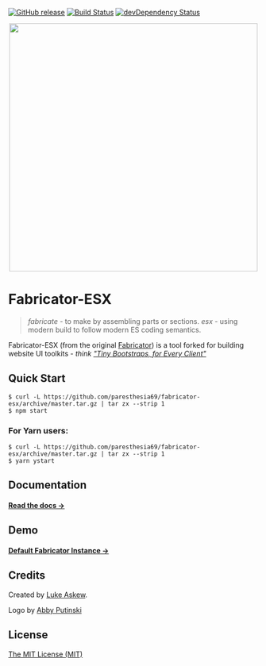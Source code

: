 [![GitHub release](https://img.shields.io/github/release/paresthesia69/fabricator-esx.svg)]()
[![Build Status](https://travis-ci.org/paresthesia69/fabricator-esx.svg)](https://travis-ci.org/paresthesia69/fabricator-esx) [![devDependency Status](https://david-dm.org/paresthesia69/fabricator-esx/dev-status.svg)](https://david-dm.org/paresthesia69/fabricator-esx#info=devDependencies) 

<p align="center">
  <img src="http://fbrctr.github.io/assets/toolkit/images/logo.svg" width="500">
</p>

# Fabricator-ESX

> _fabricate_ - to make by assembling parts or sections.
> _esx_ - using modern build to follow modern ES coding semantics.

Fabricator-ESX (from the original [Fabricator](https://github.com/fbrctr/fabricator)) is a tool forked for building website UI toolkits - _think ["Tiny Bootstraps, for Every Client"](http://daverupert.com/2013/04/responsive-deliverables/#tiny-bootstraps-for-every-client)_

## Quick Start

```shell
$ curl -L https://github.com/paresthesia69/fabricator-esx/archive/master.tar.gz | tar zx --strip 1
$ npm start
```
### For Yarn users:
```shell
$ curl -L https://github.com/paresthesia69/fabricator-esx/archive/master.tar.gz | tar zx --strip 1
$ yarn ystart
```

## Documentation

#### [Read the docs →](http://fbrctr.github.io/docs)

## Demo

#### [Default Fabricator Instance →](http://fbrctr.github.io/demo)

## Credits

Created by [Luke Askew](http://twitter.com/lukeaskew).

Logo by [Abby Putinski](https://abbyputinski.com/)

## License

[The MIT License (MIT)](http://opensource.org/licenses/mit-license.php)
